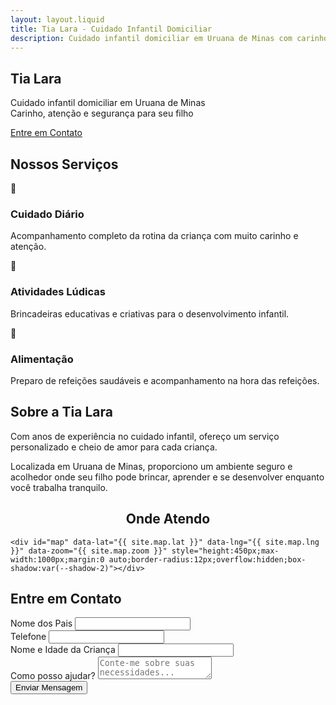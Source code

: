 ```yaml
---
layout: layout.liquid
title: Tia Lara - Cuidado Infantil Domiciliar
description: Cuidado infantil domiciliar em Uruana de Minas com carinho, atenção e segurança para seu filho.
---
```


<section id="inicio" class="section hero">
  <div class="container text-center">
    <h1 class="hero__title">Tia Lara</h1>
    <p class="hero__subtitle">Cuidado infantil domiciliar em Uruana de Minas<br>
    Carinho, atenção e segurança para seu filho</p>
    <a href="#contato" class="btn">Entre em Contato</a>
  </div>
</section>

<section id="servicos" class="section section--alt services">
  <div class="container services__container">
    <h2 class="services__title">Nossos Serviços</h2>
    <div class="services__grid">
      <div class="service-card">
        <div class="service-card__icon">👶</div>
        <h3 class="service-card__title">Cuidado Diário</h3>
        <p class="service-card__text">Acompanhamento completo da rotina da criança com muito carinho e atenção.</p>
      </div>
      <div class="service-card">
        <div class="service-card__icon">🎨</div>
        <h3 class="service-card__title">Atividades Lúdicas</h3>
        <p class="service-card__text">Brincadeiras educativas e criativas para o desenvolvimento infantil.</p>
      </div>
      <div class="service-card">
        <div class="service-card__icon">🍎</div>
        <h3 class="service-card__title">Alimentação</h3>
        <p class="service-card__text">Preparo de refeições saudáveis e acompanhamento na hora das refeições.</p>
      </div>
    </div>
  </div>
</section>

<section id="sobre" class="section about">
  <div class="container">
    <h2 class="about__title">Sobre a Tia Lara</h2>
    <p class="about__lead">Com anos de experiência no cuidado infantil, ofereço um serviço personalizado e cheio de amor para cada criança.</p>
    <p class="about__text">Localizada em Uruana de Minas, proporciono um ambiente seguro e acolhedor onde seu filho pode brincar, aprender e se desenvolver enquanto você trabalha tranquilo.</p>
  </div>
</section>

<section id="mapa" class="section">
  <div class="container">
    <h2 style="text-align:center">Onde Atendo</h2>

    <div id="map" data-lat="{{ site.map.lat }}" data-lng="{{ site.map.lng }}" data-zoom="{{ site.map.zoom }}" style="height:450px;max-width:1000px;margin:0 auto;border-radius:12px;overflow:hidden;box-shadow:var(--shadow-2)"></div>
  </div>
</section>

<!-- Picomap JS (local, sem console.log) -->
<script src="/assets/js/picomap.js"></script>
<script src="/assets/js/map.js" defer></script>

<section id="contato" class="section section--alt contact">
  <div class="container">
    <h2 class="contact__title">Entre em Contato</h2>
    <div class="contact__form">
      <form class="form">
        <div class="form__group">
          <label for="nome" class="form__label">Nome dos Pais</label>
          <input type="text" id="nome" name="nome" class="form__input" required>
        </div>
        <div class="form__group">
          <label for="telefone" class="form__label">Telefone</label>
          <input type="tel" id="telefone" name="telefone" class="form__input" required>
        </div>
        <div class="form__group">
          <label for="crianca" class="form__label">Nome e Idade da Criança</label>
          <input type="text" id="crianca" name="crianca" class="form__input" required>
        </div>
        <div class="form__group">
          <label for="mensagem" class="form__label">Como posso ajudar?</label>
          <textarea id="mensagem" name="mensagem" class="form__textarea" placeholder="Conte-me sobre suas necessidades..."></textarea>
        </div>
        <div class="form__submit">
          <button type="submit" class="btn">Enviar Mensagem</button>
        </div>
      </form>
    </div>
  </div>
</section>